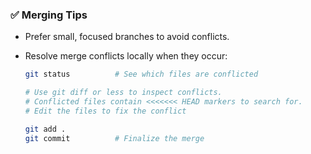 ### ✅ Merging Tips

* Prefer small, focused branches to avoid conflicts.
* Resolve merge conflicts locally when they occur:

  ```bash
  git status          # See which files are conflicted
  
  # Use git diff or less to inspect conflicts. 
  # Conflicted files contain <<<<<<< HEAD markers to search for.
  # Edit the files to fix the conflict

  git add .
  git commit          # Finalize the merge
  ```
